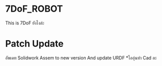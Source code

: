 # 7DoF_ROBOT
This is 7DoF ยังไงล่ะ

# Patch Update
อัพเดท Solidwork Assem to new version And update URDF *ไออุ่นทำ Cad ละ
